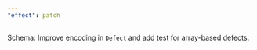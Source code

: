 ```yaml
---
"effect": patch
---
```


Schema: Improve encoding in `Defect` and add test for array-based defects.
